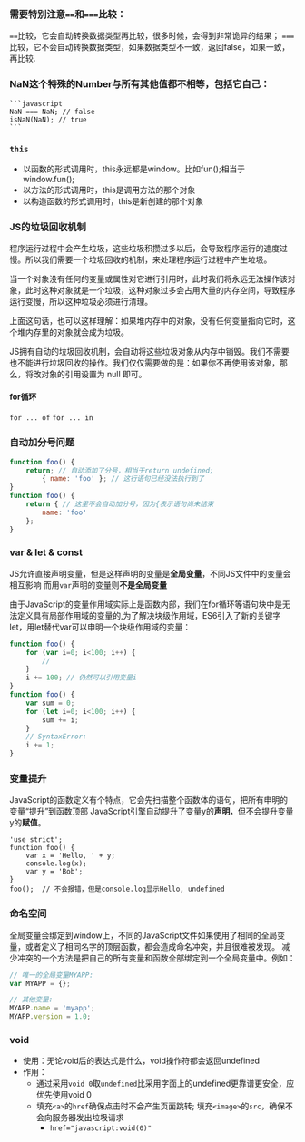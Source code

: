 ### 需要特别注意`==`和`===`比较：
 `==`比较，它会自动转换数据类型再比较，很多时候，会得到非常诡异的结果；
 `===`比较，它不会自动转换数据类型，如果数据类型不一致，返回false，如果一致，再比较.

### NaN这个特殊的Number与所有其他值都不相等，包括它自己：
    ```javascript
    NaN === NaN; // false
    isNaN(NaN); // true
    ```

### `this`
- 以函数的形式调用时，this永远都是window。比如fun();相当于window.fun();
- 以方法的形式调用时，this是调用方法的那个对象
- 以构造函数的形式调用时，this是新创建的那个对象

### JS的垃圾回收机制
程序运行过程中会产生垃圾，这些垃圾积攒过多以后，会导致程序运行的速度过慢。所以我们需要一个垃圾回收的机制，来处理程序运行过程中产生垃圾。

当一个对象没有任何的变量或属性对它进行引用时，此时我们将永远无法操作该对象，此时这种对象就是一个垃圾，这种对象过多会占用大量的内存空间，导致程序运行变慢，所以这种垃圾必须进行清理。

上面这句话，也可以这样理解：如果堆内存中的对象，没有任何变量指向它时，这个堆内存里的对象就会成为垃圾。

JS拥有自动的垃圾回收机制，会自动将这些垃圾对象从内存中销毁。我们不需要也不能进行垃圾回收的操作。我们仅仅需要做的是：如果你不再使用该对象，那么，将改对象的引用设置为 null 即可。

#### for循环
`for ... of`
`for ... in`

### 自动加分号问题
```javascript
function foo() {
    return; // 自动添加了分号，相当于return undefined;
        { name: 'foo' }; // 这行语句已经没法执行到了
}
function foo() {
    return { // 这里不会自动加分号，因为{表示语句尚未结束
        name: 'foo'
    };
}
```

###  var & let & const
JS允许直接声明变量，但是这样声明的变量是**全局变量**，不同JS文件中的变量会相互影响
而用`var`声明的变量则**不是全局变量**

由于JavaScript的变量作用域实际上是函数内部，我们在for循环等语句块中是无法定义具有局部作用域的变量的,为了解决块级作用域，ES6引入了新的关键字let，用let替代var可以申明一个块级作用域的变量：
```javascript
function foo() {
    for (var i=0; i<100; i++) {
        //
    }
    i += 100; // 仍然可以引用变量i
}
function foo() {
    var sum = 0;
    for (let i=0; i<100; i++) {
        sum += i;
    }
    // SyntaxError:
    i += 1;
}
```

### 变量提升
JavaScript的函数定义有个特点，它会先扫描整个函数体的语句，把所有申明的变量“提升”到函数顶部
JavaScript引擎自动提升了变量y的**声明**，但不会提升变量y的**赋值**。
```
'use strict';
function foo() {
    var x = 'Hello, ' + y;
    console.log(x);
    var y = 'Bob';
}
foo();  // 不会报错，但是console.log显示Hello, undefined
```

### 命名空间
全局变量会绑定到window上，不同的JavaScript文件如果使用了相同的全局变量，或者定义了相同名字的顶层函数，都会造成命名冲突，并且很难被发现。
减少冲突的一个方法是把自己的所有变量和函数全部绑定到一个全局变量中。例如：
```javascript
// 唯一的全局变量MYAPP:
var MYAPP = {};

// 其他变量:
MYAPP.name = 'myapp';
MYAPP.version = 1.0;
```

### void
- 使用：无论void后的表达式是什么，void操作符都会返回undefined
- 作用：
    - 通过采用`void 0`取`undefined`比采用字面上的undefined更靠谱更安全，应优先使用void 0
    - 填充`<a>`的`href`确保点击时不会产生页面跳转; 填充`<image>`的`src`，确保不会向服务器发出垃圾请求
        - `href="javascript:void(0)"`